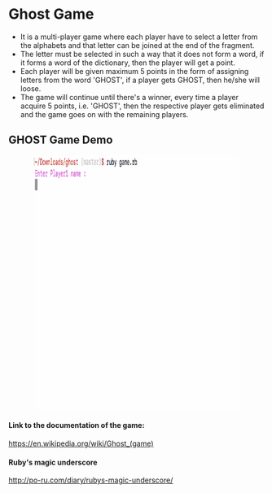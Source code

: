 # Ghost Game
* It is a multi-player game where each player have to select a letter from the alphabets and that letter can be joined at the end of the fragment.
* The letter must be selected in such a way that it does not form a word, if it forms a word of the dictionary, then the player will get a point.
* Each player will be given maximum 5 points in the form of assigning letters from the word 'GHOST', if a player gets GHOST, then he/she will loose.
* The game will continue until there's a winner, every time a player acquire 5 points, i.e. 'GHOST', then the respective player gets eliminated and the game goes on with the remaining players.

## GHOST Game Demo

<p align="center" border="5">
<img width=80% height = "500" src="https://github.com/Priya67/GhostGame/blob/master/ghost1.gif">
</p>

#### Link to the documentation of the game:
https://en.wikipedia.org/wiki/Ghost_(game)


#### Ruby's magic underscore
http://po-ru.com/diary/rubys-magic-underscore/

